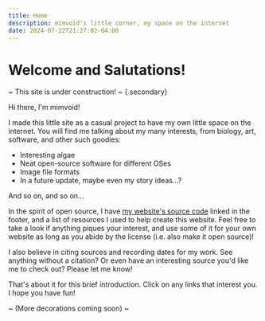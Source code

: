 ```yaml
---
title: Home
description: mimvoid's little corner, my space on the internet
date: 2024-07-22T21:27:02-04:00
---
```


# Welcome and Salutations!

~ This site is under construction! ~
{.secondary}

Hi there, I'm mimvoid!

I made this little site as a casual project to have my own little space on the internet. You will find me talking about my many interests, from biology, art, software, and other such goodies:

- Interesting algae
- Neat open-source software for different OSes
- Image file formats
- In a future update, maybe even my story ideas...?

And so on, and so on...

In the spirit of open source, I have [my website's source code](https://github.com/mimvoid/neocities-site) linked in the footer, and a list of resources I used to help create this website. Feel free to take a look if anything piques your interest, and use some of it for your own website as long as you abide by the license (i.e. also make it open source)!

I also believe in citing sources and recording dates for my work. See anything without a citation? Or even have an interesting source you'd like me to check out? Please let me know!

That's about it for this brief introduction. Click on any links that interest you. I hope you have fun!

~ (More decorations coming soon) ~

